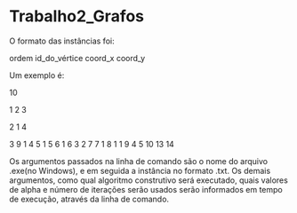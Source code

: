 # Trabalho2_Grafos

O formato das instâncias foi:

ordem
id_do_vértice coord_x coord_y

Um exemplo é:

10

1 2 3

2 1 4

3 9 1
4 5 1
5 6 1
6 3 2
7 7 1
8 1 1
9 4 5
10 13 14

Os argumentos passados na linha de comando são o nome do arquivo .exe(no Windows), e em seguida a instância no formato .txt.
Os demais argumentos, como qual algoritmo construtivo será executado, quais valores de alpha e número de iterações serão usados serão informados em tempo de execução,
através da linha de comando.
